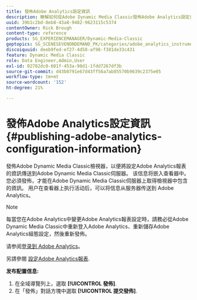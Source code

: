 ```yaml
---
title: 發佈Adobe Analytics設定資訊
description: 瞭解如何從Adobe Dynamic Media Classic發佈Adobe Analytics設定資訊。
uuid: 39b1c2bd-8eb8-43a8-9482-9623115c5374
contentOwner: Rick Brough
content-type: reference
products: SG_EXPERIENCEMANAGER/Dynamic-Media-Classic
geptopics: SG_SCENESEVENONDEMAND_PK/categories/adobe_analytics_instrumentation_kit
discoiquuid: deeb9fed-ef27-4d58-af98-f381de33c431
feature: Dynamic Media Classic
role: Data Engineer,Admin,User
exl-id: 02782dc0-601f-453a-98d1-1fdd7267df3b
source-git-commit: d43b0791e67d43ff56a7ab85570b9639c2375e05
workflow-type: tm+mt
source-wordcount: '152'
ht-degree: 21%

---
```


# 發佈Adobe Analytics設定資訊{#publishing-adobe-analytics-configuration-information}

發佈Adobe Dynamic Media Classic檢視器，以便將設定Adobe Analytics報表的資訊傳送到Adobe Dynamic Media Classic伺服器。 该信息将嵌入查看器中。您必須發佈，才能在Adobe Dynamic Media Classic伺服器上取得檢視器中包含的資訊。 用户在查看器上执行活动后，可以将信息从服务器传送到 Adobe Analytics。

>[!NOTE]
>
>每當您在Adobe Analytics中變更Adobe Analytics報表設定時，請務必從Adobe Dynamic Media Classic中重新登入Adobe Analytics、重新儲存Adobe Analytics組態設定，然後重新發佈。

请参阅[登录到 Adobe Analytics](log-analytics.md#log_in_to_adobe_analytics)。

另請參閱 [設定Adobe Analytics報表](configuring-analytics-reports.md#configuring_adobe_analytics_reports).

**发布配置信息:**

1. 在全域導覽列上，選取 **[!UICONTROL 發佈]**.
1. 在「發佈」對話方塊中選取 **[!UICONTROL 提交發佈]**.
